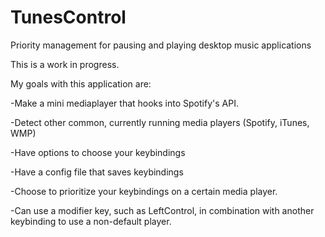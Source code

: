 # TunesControl
Priority management for pausing and playing desktop music applications

This is a work in progress. 

My goals with this application are:


  -Make a mini mediaplayer that hooks into Spotify's API.

  -Detect other common, currently running media players (Spotify, iTunes, WMP)

  -Have options to choose your keybindings

  -Have a config file that saves keybindings

  -Choose to prioritize your keybindings on a certain media player. 

  -Can use a modifier key, such as LeftControl, in combination with another keybinding to use a non-default player. 
